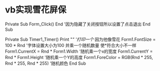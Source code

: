 # vb实现雪花屏保
Private Sub Form_Click()
End '因为隐藏了关闭按钮所以设置了点击退出
End Sub

Private Sub Timer1_Timer()
Print "*" '打印一个* 因为他像雪花
Form1.FontSize = 100 * Rnd   '字体设置大小为100 并乘一个随机数量 使*符合大小不一样
Form1.CurrentX = Rnd * Form1.Width '随机乘一个x的宽度
Form1.CurrentY = Rnd * Form1.Height '随机乘一个Y的高度
Form1.ForeColor = RGB(Rnd * 255, Rnd * 255, Rnd * 255)  '随机颜色
End Sub
